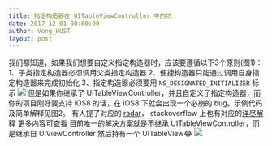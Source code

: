 ```yaml
---
title: 指定构造器在 UITableViewController 中的坑
date: 2017-12-01 00:00:00
author: Vong_HUST
layout: post
---
```



我们都知道，如果我们想要自定义指定构造器时，应该要遵循以下3个原则(图1)：
1、子类指定构造器必须调用父类指定构造器
2、便捷构造器只能通过调用自身指定构造器来完成初始化
3、指定构造器必须要用 `NS_DESIGNATED_INITIALIZER` 标示
![](https://github.com/southpeak/iOS-tech-set/blob/master/images/2017/12/5-1.jpg?raw=true)
但是如果你继承了 UITableViewController，并且自定义了指定构造器，而你的项目刚好要支持 iOS8 的话，在 iOS8 下就会出现一个必崩的 bug。示例代码及简单解释见图2。
有人提了对应的 [radar](http://www.openradar.me/23709930)， stackoverflow 上也有对应的[详尽解释](https://stackoverflow.com/a/30719434) 更多内容可[查看](http://t.cn/RX978vi)
目前唯一的解决方案就是不继承 UITableViewController，而是继承自 UIViewController 然后持有一个 UITableView😂
![](https://github.com/southpeak/iOS-tech-set/blob/master/images/2017/12/5-2.jpg?raw=true)
